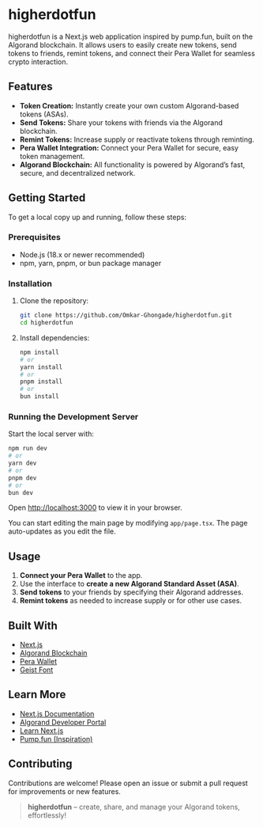 # higherdotfun

higherdotfun is a Next.js web application inspired by pump.fun, built on the Algorand blockchain. It allows users to easily create new tokens, send tokens to friends, remint tokens, and connect their Pera Wallet for seamless crypto interaction.

## Features

- **Token Creation:** Instantly create your own custom Algorand-based tokens (ASAs).
- **Send Tokens:** Share your tokens with friends via the Algorand blockchain.
- **Remint Tokens:** Increase supply or reactivate tokens through reminting.
- **Pera Wallet Integration:** Connect your Pera Wallet for secure, easy token management.
- **Algorand Blockchain:** All functionality is powered by Algorand’s fast, secure, and decentralized network.

## Getting Started

To get a local copy up and running, follow these steps:

### Prerequisites

- Node.js (18.x or newer recommended)
- npm, yarn, pnpm, or bun package manager

### Installation

1. Clone the repository:

   ```bash
   git clone https://github.com/Omkar-Ghongade/higherdotfun.git
   cd higherdotfun
   ```

2. Install dependencies:
   ```bash
   npm install
   # or
   yarn install
   # or
   pnpm install
   # or
   bun install
   ```

### Running the Development Server

Start the local server with:

```bash
npm run dev
# or
yarn dev
# or
pnpm dev
# or
bun dev
```

Open [http://localhost:3000](http://localhost:3000) to view it in your browser.

You can start editing the main page by modifying `app/page.tsx`. The page auto-updates as you edit the file.

## Usage

1. **Connect your Pera Wallet** to the app.
2. Use the interface to **create a new Algorand Standard Asset (ASA)**.
3. **Send tokens** to your friends by specifying their Algorand addresses.
4. **Remint tokens** as needed to increase supply or for other use cases.

## Built With

- [Next.js](https://nextjs.org/)
- [Algorand Blockchain](https://www.algorand.com/)
- [Pera Wallet](https://pera-wallet.app/)
- [Geist Font](https://vercel.com/font)

## Learn More

- [Next.js Documentation](https://nextjs.org/docs)
- [Algorand Developer Portal](https://developer.algorand.org/)
- [Learn Next.js](https://nextjs.org/learn)
- [Pump.fun (Inspiration)](https://pump.fun/)

## Contributing

Contributions are welcome! Please open an issue or submit a pull request for improvements or new features.

> **higherdotfun** – create, share, and manage your Algorand tokens, effortlessly!
